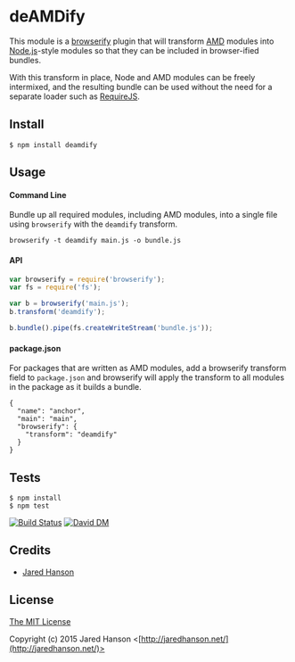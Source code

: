 # deAMDify

This module is a [browserify](http://browserify.org/) plugin that will transform
[AMD](https://github.com/amdjs) modules into [Node.js](http://nodejs.org/)-style
modules so that they can be included in browser-ified bundles.

With this transform in place, Node and AMD modules can be freely intermixed, and
the resulting bundle can be used without the need for a separate loader such as
[RequireJS](http://requirejs.org/).

## Install

    $ npm install deamdify

## Usage

#### Command Line

Bundle up all required modules, including AMD modules, into a single file
using `browserify` with the `deamdify` transform.

    browserify -t deamdify main.js -o bundle.js

#### API

```javascript
var browserify = require('browserify');
var fs = require('fs');

var b = browserify('main.js');
b.transform('deamdify');

b.bundle().pipe(fs.createWriteStream('bundle.js'));
```

#### package.json

For packages that are written as AMD modules, add a browserify transform field
to `package.json` and browserify will apply the transform to all modules in the
package as it builds a bundle.

```
{
  "name": "anchor",
  "main": "main",
  "browserify": {
    "transform": "deamdify"
  }
}
```

## Tests

    $ npm install
    $ npm test

[![Build Status](https://secure.travis-ci.org/jaredhanson/deamdify.png)](http://travis-ci.org/jaredhanson/deamdify)  [![David DM](https://david-dm.org/jaredhanson/deamdify.png)](http://david-dm.org/jaredhanson/deamdify)

## Credits

  - [Jared Hanson](http://github.com/jaredhanson)

## License

[The MIT License](http://opensource.org/licenses/MIT)

Copyright (c) 2015 Jared Hanson <[http://jaredhanson.net/](http://jaredhanson.net/)>
